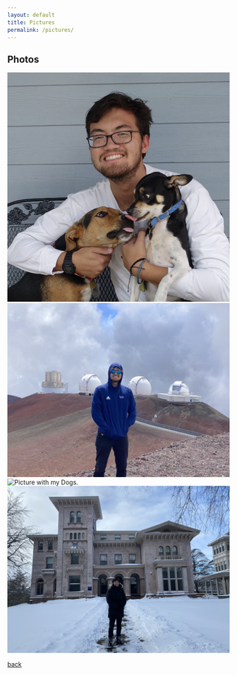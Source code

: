 ```yaml
---
layout: default
title: Pictures
permalink: /pictures/
---
```


## Photos
<img class='dog_image' src="./assets/img/Dogs2.jpg" alt="Picture with my Dogs."/>
<img class='dog_image' src="./assets/img/Keck.jpg" alt="Picture with my Dogs."/>
<img class='dog_image' src="./assets/img/USC.jpg" alt="Picture with my Dogs."/>
<img class='dog_image' src="./assets/img/Yale_cold.jpg" alt="Picture with my Dogs."/>



[back](./)
